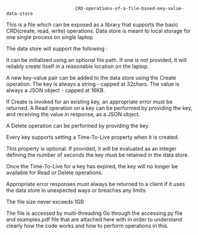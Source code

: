                               CRD-operations-of-a-file-based-key-value-data-store
                              
This is a file which can be exposed as a library that supports the basic 
CRD(create, read, write) operations. Data store is meant to local storage
 for one single process on single laptop

The data store will support the following :

It can be initialized using an optional file path. If one is not provided, 
it will reliably create itself in a reasonable location on the laptop.

A new key-value pair can be added to the data store using the Create operation. 
The key is always a string - capped at 32chars. The value is always 
a JSON object - capped at 16KB.

If Create is invoked for an existing key, an appropriate error must be returned.
A Read operation on a key can be performed by providing the key, and receiving
 the value in response, as a JSON object.
 
A Delete operation can be performed by providing the key.

Every key supports setting a Time-To-Live property when it is created.

This property is optional. If provided, it will be evaluated as an integer
defining the number of seconds the key must be retained in the data store.

Once the Time-To-Live for a key has expired, the key will no longer be 
available for Read or Delete operations.

Appropriate error responses must always be returned to a client if it uses the data 
store in unexpected ways or breaches any limits

The file size never exceeds 1GB

The file is accessed by multi-threading
Go through the accessing.py file and examples.pdf file that are attached here with 
in order to understand clearly how the code works and how to perform operations in this.

